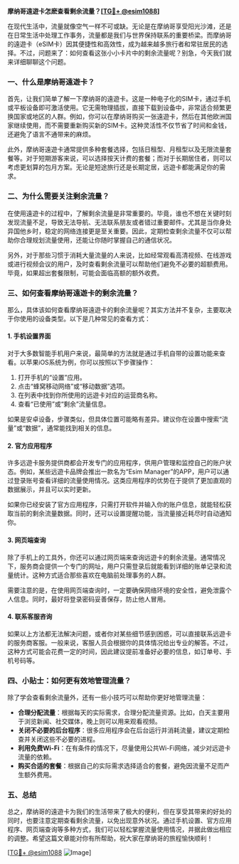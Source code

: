 **摩纳哥遠遊卡怎麽查看剩余流量？[[TG💪+ @esim1088](https://t.me/s/esim1088)]**

在现代生活中，流量就像空气一样不可或缺。无论是在摩纳哥享受阳光沙滩，还是在日常生活中处理工作事务，流量都是我们与世界保持联系的重要桥梁。而摩纳哥的遠遊卡（eSIM卡）因其便捷性和高效性，成为越来越多旅行者和常驻居民的选择。不过，问题来了：如何查看这张小小卡片中的剩余流量呢？别急，今天我们就来详细聊聊这个问题。

### 一、什么是摩纳哥遠遊卡？

首先，让我们简单了解一下摩纳哥的遠遊卡。这是一种电子化的SIM卡，通过手机或平板设备即可激活使用。它无需物理插拔，直接下载到设备中，非常适合频繁更换国家或地区的人群。例如，你可以在摩纳哥购买一张遠遊卡，然后在其他欧洲国家继续使用，而不需要重新购买新的SIM卡。这种灵活性不仅节省了时间和金钱，还避免了语言不通带来的麻烦。

此外，摩纳哥遠遊卡通常提供多种套餐选择，包括日租型、月租型以及无限流量套餐等。对于短期游客来说，可以选择按天计费的套餐；而对于长期居住者，则可以考虑更划算的包月方案。无论是短途旅行还是长期定居，远遊卡都能满足你的需求。

### 二、为什么需要关注剩余流量？

在使用遠遊卡的过程中，了解剩余流量是非常重要的。毕竟，谁也不想在关键时刻发现流量不足，导致无法导航、无法联系朋友或者错过重要邮件。尤其是当你身处异国他乡时，稳定的网络连接更是至关重要。因此，定期检查剩余流量不仅可以帮助你合理规划流量使用，还能让你随时掌握自己的通信状况。

另外，对于那些习惯于消耗大量流量的人来说，比如经常观看高清视频、在线游戏或进行视频会议的用户，及时查看剩余流量可以帮助他们避免不必要的超额费用。毕竟，如果超出套餐限制，可能会面临高额的额外收费。

### 三、如何查看摩纳哥遠遊卡的剩余流量？

那么，具体该如何查看摩纳哥遠遊卡的剩余流量呢？其实方法并不复杂，主要取决于你使用的设备类型。以下是几种常见的查看方式：

#### 1. 手机设置界面

对于大多数智能手机用户来说，最简单的方法就是通过手机自带的设置功能来查看。以苹果iOS系统为例，你可以按照以下步骤操作：

1. 打开手机的“设置”应用。
2. 点击“蜂窝移动网络”或“移动数据”选项。
3. 在列表中找到你所使用的远遊卡对应的运营商名称。
4. 查看“已使用”或“剩余”流量信息。

如果是安卓设备，步骤类似，但具体位置可能略有差异。建议你在设置中搜索“流量”或“数据”，通常能找到相关的信息。

#### 2. 官方应用程序

许多远遊卡服务提供商都会开发专门的应用程序，供用户管理和监控自己的账户状态。例如，某些远遊卡品牌会推出一款名为“Esim Manager”的APP，用户可以通过登录账号查看详细的流量使用情况。这类应用程序的优势在于提供了更加直观的数据展示，并且可以实时更新。

如果你已经安装了官方应用程序，只需打开软件并输入你的账户信息，就能轻松获取当前的剩余流量数据。同时，还可以设置提醒功能，当流量接近耗尽时自动通知你。

#### 3. 网页端查询

除了手机上的工具外，你还可以通过网页端来查询远遊卡的剩余流量。通常情况下，服务商会提供一个专门的网址，用户只需登录后就能看到详细的账单记录和流量统计。这种方式适合那些喜欢在电脑前处理事务的人群。

需要注意的是，在使用网页端查询时，一定要确保网络环境的安全性，避免泄露个人信息。同时，最好将登录密码妥善保存，防止他人冒用。

#### 4. 联系客服咨询

如果以上方法都无法解决问题，或者你对某些细节感到困惑，可以直接联系远遊卡的服务商客服。一般来说，客服人员会根据你的具体情况给出专业的解答。不过，这种方式可能会花费一定的时间，因此建议提前准备好必要的信息，如订单号、手机号码等。

### 四、小贴士：如何更有效地管理流量？

除了学会查看剩余流量外，还有一些小技巧可以帮助你更好地管理流量：

- **合理分配流量**：根据每天的实际需求，合理分配流量资源。比如，白天主要用于浏览新闻、社交媒体，晚上则可以用来观看视频。
- **关闭不必要的后台程序**：很多应用程序会在后台运行并消耗流量，建议定期检查并关闭这些不必要的进程。
- **利用免费Wi-Fi**：在有条件的情况下，尽量使用公共Wi-Fi网络，减少对远遊卡流量的依赖。
- **购买合适的套餐**：根据自己的实际需求选择适合的套餐，避免因流量不足而产生额外费用。

### 五、总结

总之，摩纳哥的遠遊卡为我们的生活带来了极大的便利，但在享受其带来的好处的同时，也要注意定期查看剩余流量，以免出现意外状况。通过手机设置、官方应用程序、网页端查询等多种方式，我们可以轻松掌握流量使用情况，并据此做出相应的调整。希望这篇文章能对你有所帮助，祝大家在摩纳哥的旅程愉快顺利！

[[TG💪+ @esim1088](https://t.me/s/esim1088) ![Image](https://i.postimg.cc/4NQfJmqS/Snipaste-2025-05-13-00-14-12.png)]